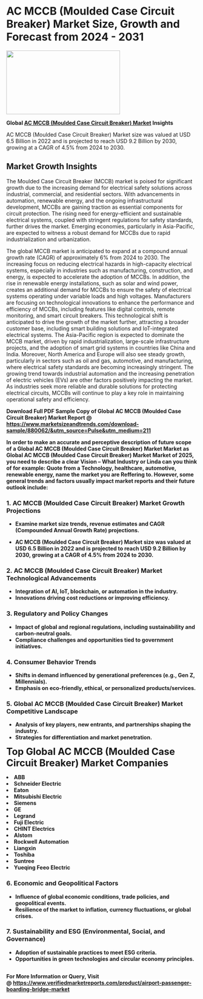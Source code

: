 <H1>AC MCCB (Moulded Case Circuit Breaker) Market Size, Growth and Forecast from 2024 - 2031</H1><img class="aligncenter size-medium wp-image-584254" src="https://thirdeyenews.in/wp-content/uploads/2024/09/Global-Market-Research-300x168.jpeg" alt="" width="300" height="168" /><p><strong>Global&nbsp;<a href="https://www.marketsizeandtrends.com/download-sample/880062/&amp;utm_source=Pulse&amp;utm_medium=211">AC MCCB (Moulded Case Circuit Breaker) Market</a> Insights</strong></p><p>AC MCCB (Moulded Case Circuit Breaker) Market size was valued at USD 6.5 Billion in 2022 and is projected to reach USD 9.2 Billion by 2030, growing at a CAGR of 4.5% from 2024 to 2030.</p><p><h2>Market Growth Insights</h2> <p>The Moulded Case Circuit Breaker (MCCB) market is poised for significant growth due to the increasing demand for electrical safety solutions across industrial, commercial, and residential sectors. With advancements in automation, renewable energy, and the ongoing infrastructural development, MCCBs are gaining traction as essential components for circuit protection. The rising need for energy-efficient and sustainable electrical systems, coupled with stringent regulations for safety standards, further drives the market. Emerging economies, particularly in Asia-Pacific, are expected to witness a robust demand for MCCBs due to rapid industrialization and urbanization.</p> <p><strong></strong></p> <p>The global MCCB market is anticipated to expand at a compound annual growth rate (CAGR) of approximately 6% from 2024 to 2030. The increasing focus on reducing electrical hazards in high-capacity electrical systems, especially in industries such as manufacturing, construction, and energy, is expected to accelerate the adoption of MCCBs. In addition, the rise in renewable energy installations, such as solar and wind power, creates an additional demand for MCCBs to ensure the safety of electrical systems operating under variable loads and high voltages. Manufacturers are focusing on technological innovations to enhance the performance and efficiency of MCCBs, including features like digital controls, remote monitoring, and smart circuit breakers. This technological shift is anticipated to drive the growth of the market further, attracting a broader customer base, including smart building solutions and IoT-integrated electrical systems. The Asia-Pacific region is expected to dominate the MCCB market, driven by rapid industrialization, large-scale infrastructure projects, and the adoption of smart grid systems in countries like China and India. Moreover, North America and Europe will also see steady growth, particularly in sectors such as oil and gas, automotive, and manufacturing, where electrical safety standards are becoming increasingly stringent. The growing trend towards industrial automation and the increasing penetration of electric vehicles (EVs) are other factors positively impacting the market. As industries seek more reliable and durable solutions for protecting electrical circuits, MCCBs will continue to play a key role in maintaining operational safety and efficiency. <p><strong></p><p><span class=""><strong>Download Full PDF Sample Copy of Global AC MCCB (Moulded Case Circuit Breaker) Market Report</strong> @ <a href="https://www.marketsizeandtrends.com/download-sample/880062/&amp;utm_source=Pulse&amp;utm_medium=211" target="_blank">https://www.marketsizeandtrends.com/download-sample/880062/&amp;utm_source=Pulse&amp;utm_medium=211</a></span></p><p>In order to make an accurate and perceptive description of future scope of a Global&nbsp;AC MCCB (Moulded Case Circuit Breaker) Market Market as Global&nbsp;AC MCCB (Moulded Case Circuit Breaker) Market Market of 2025, you need to describe a clear Vision &ndash; What Industry or Linda can you think of for example: Quote from a Technology, healthcare, automotive, renewable energy, name the market you are Reffering to. However, some general trends and factors usually impact market reports and their future outlook include:</p><h3>1.&nbsp;<strong>AC MCCB (Moulded Case Circuit Breaker) Market Growth Projections</strong></h3><ul><li>Examine market size trends, revenue estimates and CAGR (Compounded Annual Growth Rate) projections.</li><li><p>AC MCCB (Moulded Case Circuit Breaker) Market size was valued at USD 6.5 Billion in 2022 and is projected to reach USD 9.2 Billion by 2030, growing at a CAGR of 4.5% from 2024 to 2030.</p></li></ul><h3>2.&nbsp;<strong>AC MCCB (Moulded Case Circuit Breaker) Market Technological Advancements</strong></h3><ul><li>Integration of AI, IoT, blockchain, or automation in the industry.</li><li>Innovations driving cost reductions or improving efficiency.</li></ul><h3>3.&nbsp;<strong>Regulatory and Policy Changes</strong></h3><ul><li>Impact of global and regional regulations, including sustainability and carbon-neutral goals.</li><li>Compliance challenges and opportunities tied to government initiatives.</li></ul><h3>4.&nbsp;<strong>Consumer Behavior Trends</strong></h3><ul><li>Shifts in demand influenced by generational preferences (e.g., Gen Z, Millennials).</li><li>Emphasis on eco-friendly, ethical, or personalized products/services.</li></ul><h3>5.&nbsp;<strong>Global AC MCCB (Moulded Case Circuit Breaker) Market Competitive Landscape</strong></h3><ul><li>Analysis of key players, new entrants, and partnerships shaping the industry.</li><li>Strategies for differentiation and market penetration.</li></ul><p data-pm-slice="1 1 []"><span style="color: inherit; font-family: inherit; font-size: 25px;">Top Global AC MCCB (Moulded Case Circuit Breaker) Market Companies</span></p><div class="" data-test-id=""><p><li>ABB</li><li> Schneider Electric</li><li> Eaton</li><li> Mitsubishi Electric</li><li> Siemens</li><li> GE</li><li> Legrand</li><li> Fuji Electric</li><li> CHINT Electrics</li><li> Alstom</li><li> Rockwell Automation</li><li> Liangxin</li><li> Toshiba</li><li> Suntree</li><li> Yueqing Feeo Electric</li></p></div><h3>6.&nbsp;<strong>Economic and Geopolitical Factors</strong></h3><ul><li>Influence of global economic conditions, trade policies, and geopolitical events.</li><li>Resilience of the market to inflation, currency fluctuations, or global crises.</li></ul><h3>7.&nbsp;<strong>Sustainability and ESG (Environmental, Social, and Governance)</strong></h3><ul><li>Adoption of sustainable practices to meet ESG criteria.</li><li>Opportunities in green technologies and circular economy principles.</li></ul><h2><strong style="font-size: 14px;">For More Information or Query, Visit @&nbsp;</strong><a style="background-color: #ffffff; font-size: 14px;" href="https://www.marketsizeandtrends.com/report/ac-mccb-moulded-case-circuit-breaker-market/" target="_blank">https://www.verifiedmarketreports.com/product/airport-passenger-boarding-bridge-market</a></h2>
